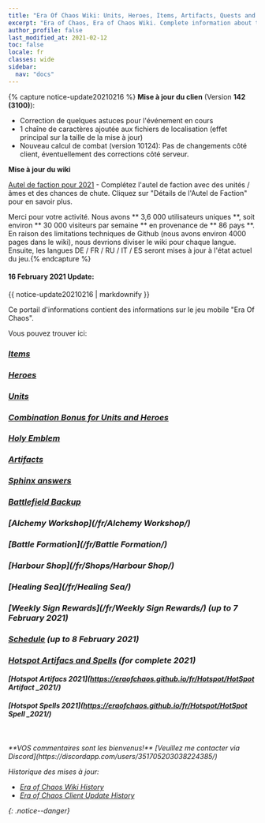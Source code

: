 ```yaml
---
title: "Era Of Chaos Wiki: Units, Heroes, Items, Artifacts, Quests and more"
excerpt: "Era of Chaos, Era of Chaos Wiki. Complete information about the Era Of Chaos: Units, Heroes, Items, Artifacts, Quests and more. Be strongest player with us. Information about future updates and events."
author_profile: false
last_modified_at: 2021-02-12
toc: false
locale: fr
classes: wide
sidebar:
  nav: "docs"
---
```


{% capture notice-update20210216 %}
**Mise à jour du clien** (Version **142 (3100)**):

* Correction de quelques astuces pour l'événement en cours
* 1 chaîne de caractères ajoutée aux fichiers de localisation (effet principal sur la taille de la mise à jour)
* Nouveau calcul de combat (version 10124): Pas de changements côté client, éventuellement des corrections côté serveur.

**Mise à jour du wiki**

[Autel de faction pour 2021](https://eraofchaos.github.io/FactionAltar/) - Complétez l'autel de faction avec des unités / âmes et des chances de chute. Cliquez sur "Détails de l'Autel de Faction" pour en savoir plus.

Merci pour votre activité. Nous avons ** 3,6 000 utilisateurs uniques **, soit environ ** 30 000 visiteurs par semaine ** en provenance de ** 86 pays **.
En raison des limitations techniques de Github (nous avons environ 4000 pages dans le wiki), nous devrions diviser le wiki pour chaque langue. Ensuite, les langues DE / FR / RU / IT / ES seront mises à jour à l'état actuel du jeu.{% endcapture %}

<div class="notice--danger">
  <h4 class="no_toc">16 February 2021 Update:</h4>
  {{ notice-update20210216 | markdownify }}
</div>

Ce portail d'informations contient des informations sur le jeu mobile "Era Of Chaos".

Vous pouvez trouver ici:
### <i class="fas fa-gavel"/> [Items](/fr/Items/)
### <i class="fas fa-chess-king"/>  [Heroes](/fr/heroes/) 
### <i class="fab fa-optin-monster"/>  [Units](/fr/units/)
### <i class="fas fa-fist-raised"/> [Combination Bonus for Units and Heroes](https://eraofchaos.github.io/fr/combination/)
### <i class="fas fa-atom"/>  [Holy Emblem](/fr/Emblem/)
### <i class="fas fa-hand-sparkles"/>  [Artifacts](/fr/artifacts/)

### <i class="fas fa-question-circle"/>  [Sphinx answers](/fr/sphinx/)

### <i class="fas fa-hat-cowboy-side"/>  [Battlefield Backup](https://eraofchaos.github.io/fr/Backup/)
### <i class="fas fa-place-of-worship"/>  [Alchemy Workshop](/fr/Alchemy Workshop/)
### <i class="fab fa-battle-net"/> [Battle Formation](/fr/Battle Formation/)
### <i class="fas fa-store-alt"/>  [Harbour Shop](/fr/Shops/Harbour Shop/)
### <i class="fas fa-water"/>  [Healing Sea](/fr/Healing Sea/)

### <i class="fas fa-business-time"/>  [Weekly Sign Rewards](/fr/Weekly Sign Rewards/) (up to 7 February 2021)
### <i class="fas fa-calendar-alt"/>  [Schedule](/fr/Schedule/) (up to 8 February 2021)
### <i class="fas fa-calendar-day"/> [Hotspot Artifacs and Spells](https://eraofchaos.github.io/fr/Hotspot/) (for complete 2021)
#### <i class="fas fa-calendar-day"/> [Hotspot Artifacs 2021](https://eraofchaos.github.io/fr/Hotspot/HotSpot Artifact _2021/)
#### <i class="fas fa-calendar-day"/> [Hotspot Spells 2021](https://eraofchaos.github.io/fr/Hotspot/HotSpot Spell _2021/)

<br/>
<br/>
**VOS commentaires sont les bienvenus!**
[Veuillez me contacter via Discord](https://discordapp.com/users/351705203038224385/)




Historique des mises à jour:

* [Era of Chaos Wiki History](/Era_Of_Chaos_Wiki_History.html)  
* [Era of Chaos Client Update History](/Era_Of_Chaos_Client_Update_History.html)

{: .notice--danger}

